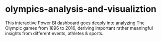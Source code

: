 # olympics-analysis-and-visualiztion
This interactive Power BI dashboard goes deeply into analyzing The Olympic games from 1896 to 2016, deriving important rather meaningful insights from different events, athletes &amp; sports.
